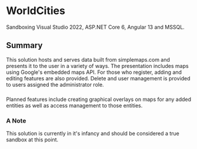 # WorldCities
Sandboxing Visual Studio 2022, ASP.NET Core 6, Angular 13 and MSSQL.
## Summary
This solution hosts and serves data built from simplemaps.com and presents it to the user in a variety of ways.  The presentation includes maps using Google's embedded maps API.  For those who register, adding and editing features are also provided.  Delete and user management is provided to users assigned the administrator role.
###
Planned features include creating graphical overlays on maps for any added entities as well as access management to those entities.
### A Note
This solution is currently in it's infancy and should be considered a true sandbox at this point.  
